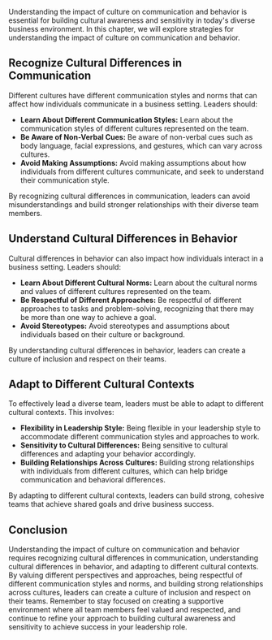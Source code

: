 
Understanding the impact of culture on communication and behavior is essential for building cultural awareness and sensitivity in today's diverse business environment. In this chapter, we will explore strategies for understanding the impact of culture on communication and behavior.

Recognize Cultural Differences in Communication
-----------------------------------------------

Different cultures have different communication styles and norms that can affect how individuals communicate in a business setting. Leaders should:

* **Learn About Different Communication Styles:** Learn about the communication styles of different cultures represented on the team.
* **Be Aware of Non-Verbal Cues:** Be aware of non-verbal cues such as body language, facial expressions, and gestures, which can vary across cultures.
* **Avoid Making Assumptions:** Avoid making assumptions about how individuals from different cultures communicate, and seek to understand their communication style.

By recognizing cultural differences in communication, leaders can avoid misunderstandings and build stronger relationships with their diverse team members.

Understand Cultural Differences in Behavior
-------------------------------------------

Cultural differences in behavior can also impact how individuals interact in a business setting. Leaders should:

* **Learn About Different Cultural Norms:** Learn about the cultural norms and values of different cultures represented on the team.
* **Be Respectful of Different Approaches:** Be respectful of different approaches to tasks and problem-solving, recognizing that there may be more than one way to achieve a goal.
* **Avoid Stereotypes:** Avoid stereotypes and assumptions about individuals based on their culture or background.

By understanding cultural differences in behavior, leaders can create a culture of inclusion and respect on their teams.

Adapt to Different Cultural Contexts
------------------------------------

To effectively lead a diverse team, leaders must be able to adapt to different cultural contexts. This involves:

* **Flexibility in Leadership Style:** Being flexible in your leadership style to accommodate different communication styles and approaches to work.
* **Sensitivity to Cultural Differences:** Being sensitive to cultural differences and adapting your behavior accordingly.
* **Building Relationships Across Cultures:** Building strong relationships with individuals from different cultures, which can help bridge communication and behavioral differences.

By adapting to different cultural contexts, leaders can build strong, cohesive teams that achieve shared goals and drive business success.

Conclusion
----------

Understanding the impact of culture on communication and behavior requires recognizing cultural differences in communication, understanding cultural differences in behavior, and adapting to different cultural contexts. By valuing different perspectives and approaches, being respectful of different communication styles and norms, and building strong relationships across cultures, leaders can create a culture of inclusion and respect on their teams. Remember to stay focused on creating a supportive environment where all team members feel valued and respected, and continue to refine your approach to building cultural awareness and sensitivity to achieve success in your leadership role.
